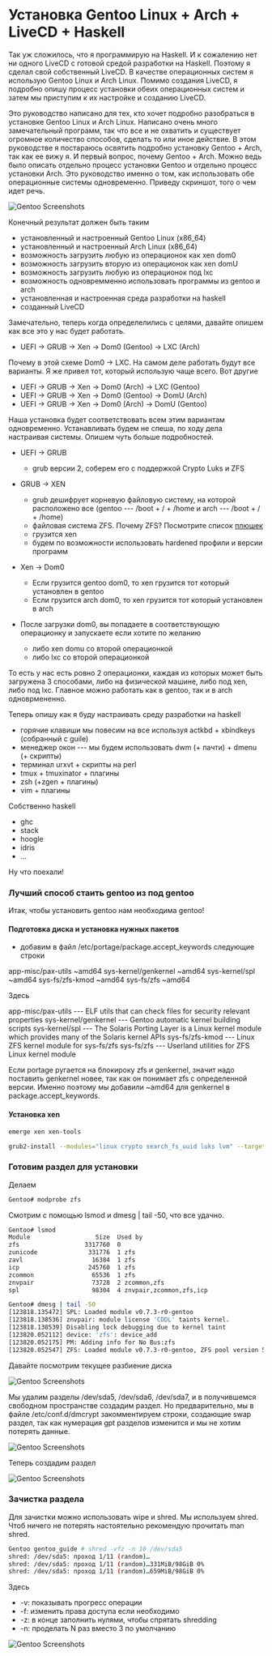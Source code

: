 # Установка Gentoo Linux + Arch + LiveCD + Haskell

Так уж сложилось, что я программирую на Haskell. И к сожалению нет ни одного LiveCD с готовой средой разработки на Haskell.
Поэтому я сделал свой собственный LiveCD. В качестве операционных систем я использую Gentoo Linux  и Arch Linux. Помимо создания LiveCD,  я подробно опишу процесс установки обеих операционных систем и затем мы приступим к их настройке и созданию LiveCD.

Это руководство написано для тех, кто хочет подробно разобраться в установке Gentoo Linux и  Arch Linux. Написано очень много замечательный программ, так что все и не охватить и существует огромное количество способов, сделать то или иное действие. В этом руководстве я постараюсь освятить подробно установку Gentoo + Arch, так как ее вижу я. И первый вопрос, почему Gentoo + Arch. Можно ведь было описать отдельно процесс установки Gentoo и отдельно процесс установки Arch. Это руководство именно о том, как использовать обе операционные системы одновременно. Приведу скриншот, того о чем идет речь.

![Gentoo Screenshots](https://github.com/hardentoo/gentoo_guide/blob/master/2017-11-23-073554_1920x1080_scrot.png)

Конечный результат должен быть таким

* установленный и настроенный Gentoo Linux (x86_64)
* установленный и настроенный Arch Linux (x86_64)
* возможность загрузить любую из операционок как xen dom0
* возможность загрузить вторую из операционок как xen domU
* возможность загрузить любую из операционок под lxc
* возможность одновремменно использовать программы из gentoo и arch
* установленная и настроенная среда разработки на haskell
* созданный LiveCD

Замечательно, теперь когда определелились с целями, давайте опишем как все это у нас будет работать.

* UEFI -> GRUB -> Xen -> Dom0 (Gentoo) -> LXC (Arch)

Почему в этой схеме Dom0 -> LXC. На самом деле работать будут все варианты. Я же привел тот, который использую чаще всего.
Вот другие

* UEFI -> GRUB -> Xen -> Dom0 (Arch) -> LXC (Gentoo)
* UEFI -> GRUB -> Xen -> Dom0 (Gentoo) -> DomU (Arch)
* UEFI -> GRUB -> Xen -> Dom0 (Arch) -> DomU (Gentoo)

Наша установка будет соответствовать всем этим вариантам одновременно. Устанавливать будем не спеша, по ходу дела настраивая системы. Опишем чуть больше подробностей.

* UEFI -> GRUB
   * grub версии 2, соберем его с поддержкой Crypto Luks и ZFS
* GRUB -> XEN
   * grub дешифрует корневую файловую систему, на которой расположено все (gentoo --- /boot + /  + /home и  arch --- /boot + / + /home)
   * файловая система ZFS. Почему ZFS? Посмотрите список [плюшек](https://wiki.gentoo.org/wiki/ZFS/Features)
   * грузится xen
   * будем по возможности использовать hardened профили и версии программ
* Xen -> Dom0
   * Если грузится gentoo dom0, то xen грузится тот который установлен в gentoo
   * Если грузится arch dom0, то xen грузится тот который установлен в arch

* После загрузки dom0, вы попадаете в соответствующую операционку и запускаете если хотите по желанию
   * либо xen domu со второй операционкой
   * либо lxc со второй операционкой

То есть у нас есть ровно 2 операционки, каждая из которых может быть загружена 3 способами, либо на физической машине, либо под xen, либо под lxc. Главное можно работать как в gentoo, так и в arch одноврмененно.

Теперь опишу как я буду настраивать среду разработки на haskell

* горячие клавиши мы повесим на все используя actkbd + xbindkeys (собранный с guile)
* менеджер окон --- мы будем использовать dwm (+ пачти) + dmenu (+ скрипты)
* терминал urxvt + скрипты на perl
* tmux + tmuxinator + плагины
* zsh (+zgen + плагины)
* vim + плагины

Собственно haskell
* ghc
* stack
* hoogle
* idris
* ...

Ну что поехали!

### Лучший способ стаить gentoo из под gentoo

Итак, чтобы установить gentoo нам необходима gentoo!

#### Подготовка диска и установка нужных пакетов

* добавим в файл /etc/portage/package.accept_keywords следующие строки

app-misc/pax-utils ~amd64
sys-kernel/genkernel ~amd64
sys-kernel/spl ~amd64
sys-fs/zfs-kmod ~amd64
sys-fs/zfs ~amd64

Здесь

app-misc/pax-utils --- ELF utils that can check files for security relevant properties
sys-kernel/genkernel --- Gentoo automatic kernel building scripts
sys-kernel/spl --- The Solaris Porting Layer is a Linux kernel module which provides many of the Solaris kernel APIs
sys-fs/zfs-kmod --- Linux ZFS kernel module for sys-fs/zfs
sys-fs/zfs --- Userland utilities for ZFS Linux kernel module

Если portage ругается на блокироку zfs и genkernel, значит надо поставить genkernel новее, так как он понимает zfs с определенной версии. Именно поэтому мы добавили ~amd64 для genkernel в
package.accept_keywords.

#### Установка xen

```bash
emerge xen xen-tools
```

```bash
grub2-install --modules="linux crypto search_fs_uuid luks lvm" --target=x86_64-efi --efi-directory=/boot/efi --bootloader-id=gentoo --recheck --debug
```

### Готовим раздел для установки

Делаем

```bash
Gentoo# modprobe zfs
```

Смотрим с помощью lsmod и dmesg | tail -50, что все удачно.

```bash
Gentoo# lsmod
Module                  Size  Used by
zfs                  3317760  0
zunicode              331776  1 zfs
zavl                   16384  1 zfs
icp                   245760  1 zfs
zcommon                65536  1 zfs
znvpair                73728  2 zcommon,zfs
spl                    98304  4 znvpair,zcommon,zfs,icp
```

```bash
Gentoo# dmesg | tail -50
[123818.135472] SPL: Loaded module v0.7.3-r0-gentoo
[123818.138536] znvpair: module license 'CDDL' taints kernel.
[123818.138539] Disabling lock debugging due to kernel taint
[123820.052112] device: 'zfs': device_add
[123820.052175] PM: Adding info for No Bus:zfs
[123820.052547] ZFS: Loaded module v0.7.3-r0-gentoo, ZFS pool version 5000, ZFS filesystem version 5
```

Давайте посмотрим текущее разбиение диска

![Gentoo Screenshots](https://github.com/hardentoo/gentoo_guide/blob/master/2017-11-25-193528_1920x1080_scrot.png)

Мы удалим разделы /dev/sda5, /dev/sda6, /dev/sda7, и в получившемся свободном пространстве создадим раздел. Но предварительно, мы в файле /etc/conf.d/dmcrypt закомментируем строки, создающие swap раздел, так как нумерация gpt разделов изменится и мы не хотим потерять данные.

![Gentoo Screenshots](https://github.com/hardentoo/gentoo_guide/blob/master/2017-11-25-194856_1920x1080_scrot.png)

Теперь создадим раздел

![Gentoo Screenshots](https://github.com/hardentoo/gentoo_guide/blob/master/2017-11-25-204838_1920x1080_scrot.png)

### Зачистка раздела

Для зачистки можно использовать wipe и shred. Мы используем shred. Чтоб ничего не потерять настоятельно рекомендую прочитать man shred.

```bash
Gentoo gentoo_guide # shred -vfz -n 10 /dev/sda5                                                                                                                                                                                                                            [0/4]
shred: /dev/sda5: проход 1/11 (random)…
shred: /dev/sda5: проход 1/11 (random)…331MiB/98GiB 0%
shred: /dev/sda5: проход 1/11 (random)…659MiB/98GiB 0%
```

Здесь

 * -v: показывать прогресс операции
 * -f: изменить права доступа если необходимо
 * -z: в конце заполнить нулями, чтобы спрятать shredding
 * -n: проделать N раз вместо 3 по умолчанию

![Gentoo Screenshots](https://github.com/hardentoo/gentoo_guide/blob/master/2017-11-26-111200_1920x1080_scrot.png)
